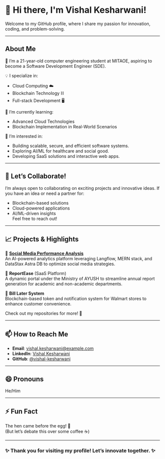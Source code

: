 # 👋 Hi there, I'm Vishal Kesharwani!  
Welcome to my GitHub profile, where I share my passion for innovation, coding, and problem-solving.

---

## About Me  
🌟 I’m a 21-year-old computer engineering student at MITAOE, aspiring to become a Software Development Engineer (SDE).  

💡 I specialize in:  
- Cloud Computing ☁️  
- Blockchain Technology ⛓️  
- Full-stack Development 🖥️  

🌱 I’m currently learning:  
- Advanced Cloud Technologies  
- Blockchain Implementation in Real-World Scenarios  

👀 I’m interested in:  
- Building scalable, secure, and efficient software systems.  
- Exploring AI/ML for healthcare and social good.  
- Developing SaaS solutions and interactive web apps.  

---

## 💞️ Let’s Collaborate!  
I’m always open to collaborating on exciting projects and innovative ideas. If you have an idea or need a partner for:  
- Blockchain-based solutions  
- Cloud-powered applications  
- AI/ML-driven insights  
Feel free to reach out!

---

## 📈 Projects & Highlights  
🔹 **[Social Media Performance Analysis](https://github.com/HBTK/Social-Media-Performance)**  
An AI-powered analytics platform leveraging Langflow, MERN stack, and DataStax Astra DB to optimize social media strategies.  

🔹 **ReportEase** (SaaS Platform)  
A dynamic portal under the Ministry of AYUSH to streamline annual report generation for academic and non-academic departments.  

🔹 **Bill Later System**  
Blockchain-based token and notification system for Walmart stores to enhance customer convenience.  

Check out my repositories for more! 🚀  

---

## 📫 How to Reach Me  
- **Email**: [vishal.kesharwani@example.com](mailto:vishal.kesharwani@example.com)  
- **LinkedIn**: [Vishal Kesharwani](https://www.linkedin.com/in/vishal-kesharwani-76708025b)  
- **GitHub**: [@vishal-kesharwani](https://github.com/vishal-kesharwani)  

---

## 😄 Pronouns  
He/Him  

---

## ⚡ Fun Fact  
The hen came before the egg! 🐔  
(But let’s debate this over some coffee ☕)  

---

### ✨ Thank you for visiting my profile! Let’s innovate together. ✨
